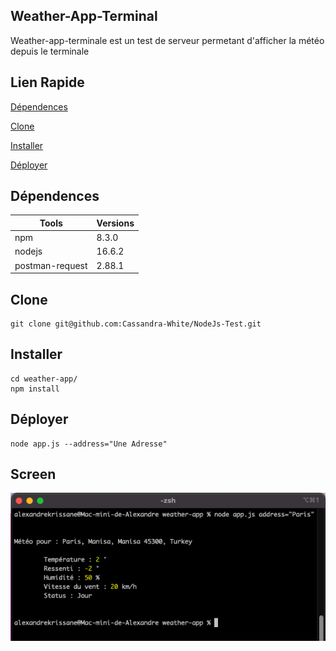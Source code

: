 ## Weather-App-Terminal


Weather-app-terminale est un test de serveur permetant d'afficher la météo depuis le terminale
##  Lien Rapide

[Dépendences](#dépendences)

[Clone](#clone)

[Installer](#installer)

[Déployer](#déployer)


## Dépendences

    
| Tools                      | Versions |
| -------------------------  | -------- |
| npm                        | 8.3.0    |
| nodejs                     | 16.6.2   |
| postman-request            | 2.88.1   |


## Clone

```
git clone git@github.com:Cassandra-White/NodeJs-Test.git
```

## Installer

```
cd weather-app/
npm install
```

## Déployer

```
node app.js --address="Une Adresse"
```

## Screen

![Météo](https://github.com/Cassandra-White/NodeJs-Test/blob/main/weather-app/screenWeatherAppTerminal.png) 
 

